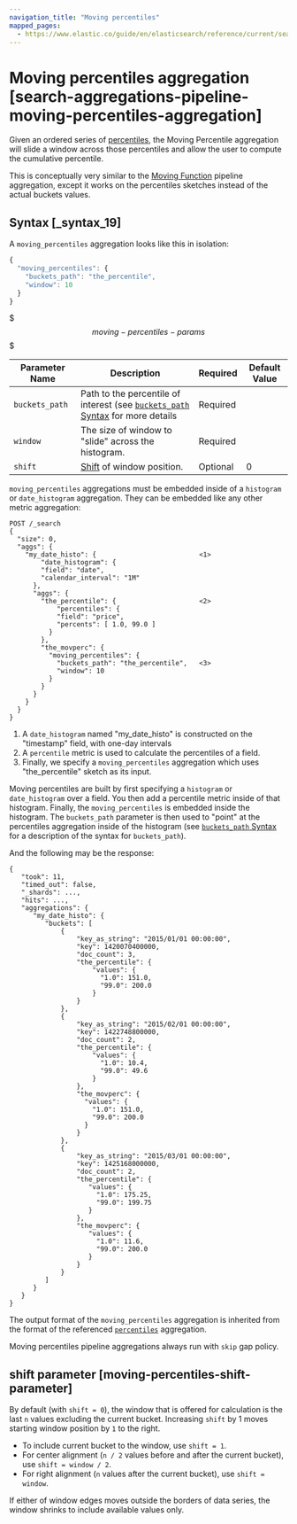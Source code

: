 ```yaml
---
navigation_title: "Moving percentiles"
mapped_pages:
  - https://www.elastic.co/guide/en/elasticsearch/reference/current/search-aggregations-pipeline-moving-percentiles-aggregation.html
---
```


# Moving percentiles aggregation [search-aggregations-pipeline-moving-percentiles-aggregation]


Given an ordered series of [percentiles](/reference/data-analysis/aggregations/search-aggregations-metrics-percentile-aggregation.md), the Moving Percentile aggregation will slide a window across those percentiles and allow the user to compute the cumulative percentile.

This is conceptually very similar to the [Moving Function](/reference/data-analysis/aggregations/search-aggregations-pipeline-movfn-aggregation.md) pipeline aggregation, except it works on the percentiles sketches instead of the actual buckets values.

## Syntax [_syntax_19]

A `moving_percentiles` aggregation looks like this in isolation:

```js
{
  "moving_percentiles": {
    "buckets_path": "the_percentile",
    "window": 10
  }
}
```

$$$moving-percentiles-params$$$

| Parameter Name | Description | Required | Default Value |
| --- | --- | --- | --- |
| `buckets_path` | Path to the percentile of interest (see [`buckets_path` Syntax](/reference/data-analysis/aggregations/pipeline.md#buckets-path-syntax) for more details | Required |  |
| `window` | The size of window to "slide" across the histogram. | Required |  |
| `shift` | [Shift](/reference/data-analysis/aggregations/search-aggregations-pipeline-movfn-aggregation.md#shift-parameter) of window position. | Optional | 0 |

`moving_percentiles` aggregations must be embedded inside of a `histogram` or `date_histogram` aggregation. They can be embedded like any other metric aggregation:

```console
POST /_search
{
  "size": 0,
  "aggs": {
    "my_date_histo": {                          <1>
        "date_histogram": {
        "field": "date",
        "calendar_interval": "1M"
      },
      "aggs": {
        "the_percentile": {                     <2>
            "percentiles": {
            "field": "price",
            "percents": [ 1.0, 99.0 ]
          }
        },
        "the_movperc": {
          "moving_percentiles": {
            "buckets_path": "the_percentile",   <3>
            "window": 10
          }
        }
      }
    }
  }
}
```

1. A `date_histogram` named "my_date_histo" is constructed on the "timestamp" field, with one-day intervals
2. A `percentile` metric is used to calculate the percentiles of a field.
3. Finally, we specify a `moving_percentiles` aggregation which uses "the_percentile" sketch as its input.


Moving percentiles are built by first specifying a `histogram` or `date_histogram` over a field. You then add a percentile metric inside of that histogram. Finally, the `moving_percentiles` is embedded inside the histogram. The `buckets_path` parameter is then used to "point" at the percentiles aggregation inside of the histogram (see [`buckets_path` Syntax](/reference/data-analysis/aggregations/pipeline.md#buckets-path-syntax) for a description of the syntax for `buckets_path`).

And the following may be the response:

```console-result
{
   "took": 11,
   "timed_out": false,
   "_shards": ...,
   "hits": ...,
   "aggregations": {
      "my_date_histo": {
         "buckets": [
             {
                 "key_as_string": "2015/01/01 00:00:00",
                 "key": 1420070400000,
                 "doc_count": 3,
                 "the_percentile": {
                     "values": {
                       "1.0": 151.0,
                       "99.0": 200.0
                     }
                 }
             },
             {
                 "key_as_string": "2015/02/01 00:00:00",
                 "key": 1422748800000,
                 "doc_count": 2,
                 "the_percentile": {
                     "values": {
                       "1.0": 10.4,
                       "99.0": 49.6
                     }
                 },
                 "the_movperc": {
                   "values": {
                     "1.0": 151.0,
                     "99.0": 200.0
                   }
                 }
             },
             {
                 "key_as_string": "2015/03/01 00:00:00",
                 "key": 1425168000000,
                 "doc_count": 2,
                 "the_percentile": {
                    "values": {
                      "1.0": 175.25,
                      "99.0": 199.75
                    }
                 },
                 "the_movperc": {
                    "values": {
                      "1.0": 11.6,
                      "99.0": 200.0
                    }
                 }
             }
         ]
      }
   }
}
```

The output format of the `moving_percentiles` aggregation is inherited from the format of the referenced [`percentiles`](/reference/data-analysis/aggregations/search-aggregations-metrics-percentile-aggregation.md) aggregation.

Moving percentiles pipeline aggregations always run with `skip` gap policy.


## shift parameter [moving-percentiles-shift-parameter]

By default (with `shift = 0`), the window that is offered for calculation is the last `n` values excluding the current bucket. Increasing `shift` by 1 moves starting window position by `1` to the right.

* To include current bucket to the window, use `shift = 1`.
* For center alignment (`n / 2` values before and after the current bucket), use `shift = window / 2`.
* For right alignment (`n` values after the current bucket), use `shift = window`.

If either of window edges moves outside the borders of data series, the window shrinks to include available values only.


